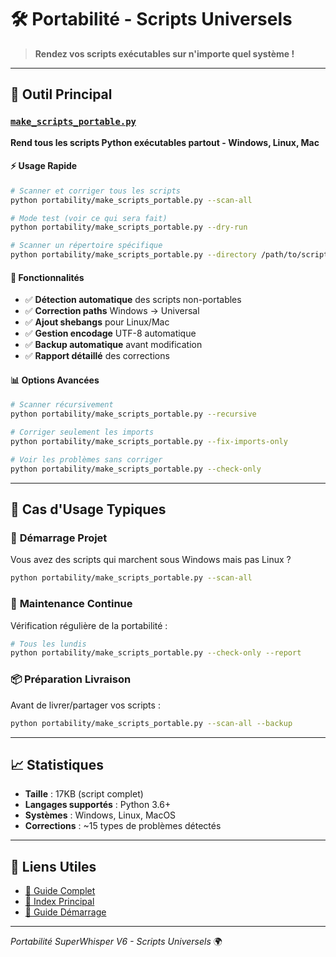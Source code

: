 # 🛠️ Portabilité - Scripts Universels

> **Rendez vos scripts exécutables sur n'importe quel système !**

---

## 🎯 **Outil Principal**

### [`make_scripts_portable.py`](make_scripts_portable.py)
**Rend tous les scripts Python exécutables partout - Windows, Linux, Mac**

#### ⚡ **Usage Rapide**
```bash
# Scanner et corriger tous les scripts
python portability/make_scripts_portable.py --scan-all

# Mode test (voir ce qui sera fait)
python portability/make_scripts_portable.py --dry-run

# Scanner un répertoire spécifique
python portability/make_scripts_portable.py --directory /path/to/scripts
```

#### 🔧 **Fonctionnalités**
- ✅ **Détection automatique** des scripts non-portables
- ✅ **Correction paths** Windows → Universal
- ✅ **Ajout shebangs** pour Linux/Mac
- ✅ **Gestion encodage** UTF-8 automatique
- ✅ **Backup automatique** avant modification
- ✅ **Rapport détaillé** des corrections

#### 📊 **Options Avancées**
```bash
# Scanner récursivement
python portability/make_scripts_portable.py --recursive

# Corriger seulement les imports
python portability/make_scripts_portable.py --fix-imports-only

# Voir les problèmes sans corriger
python portability/make_scripts_portable.py --check-only
```

---

## 🎯 **Cas d'Usage Typiques**

### 🚀 **Démarrage Projet**
Vous avez des scripts qui marchent sous Windows mais pas Linux ?
```bash
python portability/make_scripts_portable.py --scan-all
```

### 🔄 **Maintenance Continue**
Vérification régulière de la portabilité :
```bash
# Tous les lundis
python portability/make_scripts_portable.py --check-only --report
```

### 📦 **Préparation Livraison**
Avant de livrer/partager vos scripts :
```bash
python portability/make_scripts_portable.py --scan-all --backup
```

---

## 📈 **Statistiques**
- **Taille** : 17KB (script complet)
- **Langages supportés** : Python 3.6+
- **Systèmes** : Windows, Linux, MacOS
- **Corrections** : ~15 types de problèmes détectés

---

## 🔗 **Liens Utiles**
- [📖 Guide Complet](../README_PORTABILITE_SCRIPTS.md)
- [🎯 Index Principal](../INDEX_OUTILS_COMPLET.md)
- [🚀 Guide Démarrage](../GUIDE_DEMARRAGE_RAPIDE_OUTILS.md)

---

*Portabilité SuperWhisper V6 - Scripts Universels* 🌍 